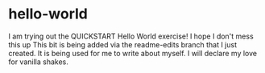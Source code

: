 # hello-world
I am trying out the QUICKSTART Hello World exercise! I hope I don't mess this up
This bit is being added via the readme-edits branch that I just created. It is being used for me to write about myself. I will declare my love for vanilla shakes.

